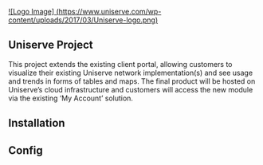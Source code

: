 [![Logo Image] (https://www.uniserve.com/wp-content/uploads/2017/03/Uniserve-logo.png)](https://www.uniserve.com)

## Uniserve Project
This project extends the existing client portal, allowing customers to visualize their existing Uniserve network implementation(s) and see usage and trends in forms of tables and maps. The final product will be hosted on Uniserve’s cloud infrastructure and customers will access the new module via the existing ‘My Account’ solution.

## Installation



## Config

